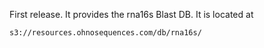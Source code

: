 First release. It provides the rna16s Blast DB. It is located at

```
s3://resources.ohnosequences.com/db/rna16s/
```
